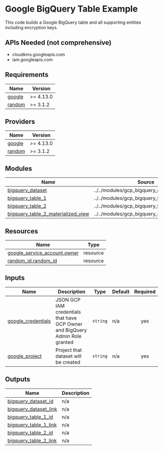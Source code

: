 # Google BigQuery Table Example

This code builds a Google BigQuery table and all supporting entities including encryption keys.

## APIs Needed (not comprehensive)

* cloudkms.googleapis.com
* iam.googleapis.com

<!-- BEGIN_TF_DOCS -->
## Requirements

| Name | Version |
|------|---------|
| <a name="requirement_google"></a> [google](#requirement\_google) | >= 4.13.0 |
| <a name="requirement_random"></a> [random](#requirement\_random) | >= 3.1.2 |

## Providers

| Name | Version |
|------|---------|
| <a name="provider_google"></a> [google](#provider\_google) | >= 4.13.0 |
| <a name="provider_random"></a> [random](#provider\_random) | >= 3.1.2 |

## Modules

| Name | Source | Version |
|------|--------|---------|
| <a name="module_bigquery_dataset"></a> [bigquery\_dataset](#module\_bigquery\_dataset) | ../../modules/gcp_bigquery_dataset | n/a |
| <a name="module_bigquery_table_1"></a> [bigquery\_table\_1](#module\_bigquery\_table\_1) | ../../modules/gcp_bigquery_table | n/a |
| <a name="module_bigquery_table_2"></a> [bigquery\_table\_2](#module\_bigquery\_table\_2) | ../../modules/gcp_bigquery_table | n/a |
| <a name="module_bigquery_table_2_materialized_view"></a> [bigquery\_table\_2\_materialized\_view](#module\_bigquery\_table\_2\_materialized\_view) | ../../modules/gcp_bigquery_materialized_view | n/a |

## Resources

| Name | Type |
|------|------|
| [google_service_account.owner](https://registry.terraform.io/providers/hashicorp/google/latest/docs/resources/service_account) | resource |
| [random_id.random_id](https://registry.terraform.io/providers/hashicorp/random/latest/docs/resources/id) | resource |

## Inputs

| Name | Description | Type | Default | Required |
|------|-------------|------|---------|:--------:|
| <a name="input_google_credentials"></a> [google\_credentials](#input\_google\_credentials) | JSON GCP IAM credentials that have GCP Owner and BigQuery Admin Role granted | `string` | n/a | yes |
| <a name="input_google_project"></a> [google\_project](#input\_google\_project) | Project that dataset will be created | `string` | n/a | yes |

## Outputs

| Name | Description |
|------|-------------|
| <a name="output_bigquery_dataset_id"></a> [bigquery\_dataset\_id](#output\_bigquery\_dataset\_id) | n/a |
| <a name="output_bigquery_dataset_link"></a> [bigquery\_dataset\_link](#output\_bigquery\_dataset\_link) | n/a |
| <a name="output_bigquery_table_1_id"></a> [bigquery\_table\_1\_id](#output\_bigquery\_table\_1\_id) | n/a |
| <a name="output_bigquery_table_1_link"></a> [bigquery\_table\_1\_link](#output\_bigquery\_table\_1\_link) | n/a |
| <a name="output_bigquery_table_2_id"></a> [bigquery\_table\_2\_id](#output\_bigquery\_table\_2\_id) | n/a |
| <a name="output_bigquery_table_2_link"></a> [bigquery\_table\_2\_link](#output\_bigquery\_table\_2\_link) | n/a |
<!-- END_TF_DOCS -->
